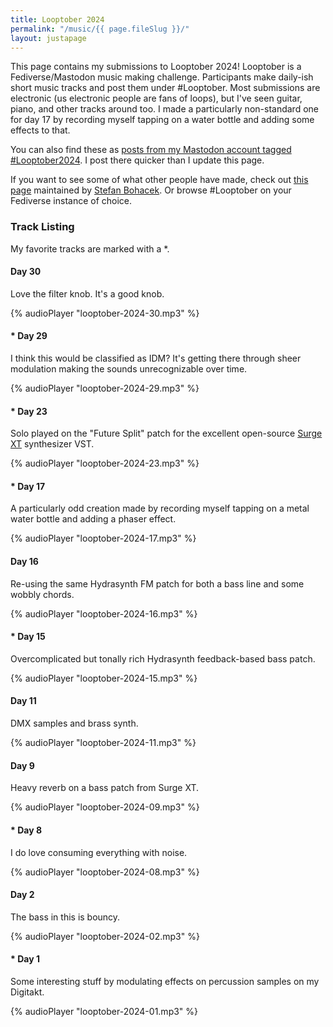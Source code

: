 ```yaml
---
title: Looptober 2024
permalink: "/music/{{ page.fileSlug }}/"
layout: justapage
---
```


This page contains my submissions to Looptober 2024!
Looptober is a Fediverse/Mastodon music making challenge.
Participants make daily-ish short music tracks and post them under #Looptober.
Most submissions are electronic (us electronic people are fans of loops), but I've seen guitar, piano, and other tracks around too.
I made a particularly non-standard one for day 17 by recording myself tapping on a water bottle and adding some effects to that.

You can also find these as [posts from my Mastodon account tagged #Looptober2024](https://kind.social/@ectcetera/tagged/looptober2024).
I post there quicker than I update this page.

If you want to see some of what other people have made, check out [this page](https://looptober.glitch.me/) maintained by [Stefan Bohacek](https://stefanbohacek.com/).
Or browse #Looptober on your Fediverse instance of choice.

### Track Listing

My favorite tracks are marked with a *.

#### Day 30

Love the filter knob.
It's a good knob.

{% audioPlayer "looptober-2024-30.mp3" %}

#### * Day 29

I think this would be classified as IDM?
It's getting there through sheer modulation making the sounds unrecognizable over time.

{% audioPlayer "looptober-2024-29.mp3" %}

#### * Day 23

Solo played on the "Future Split" patch for the excellent open-source [Surge XT](https://surge-synthesizer.github.io/) synthesizer VST.

{% audioPlayer "looptober-2024-23.mp3" %}

#### * Day 17

A particularly odd creation made by recording myself tapping on a metal water bottle and adding a phaser effect.

{% audioPlayer "looptober-2024-17.mp3" %}

#### Day 16

Re-using the same Hydrasynth FM patch for both a bass line and some wobbly chords.

{% audioPlayer "looptober-2024-16.mp3" %}

#### * Day 15

Overcomplicated but tonally rich Hydrasynth feedback-based bass patch.

{% audioPlayer "looptober-2024-15.mp3" %}

#### Day 11

DMX samples and brass synth.

{% audioPlayer "looptober-2024-11.mp3" %}

#### Day 9

Heavy reverb on a bass patch from Surge XT.

{% audioPlayer "looptober-2024-09.mp3" %}

#### * Day 8

I do love consuming everything with noise.

{% audioPlayer "looptober-2024-08.mp3" %}

#### Day 2

The bass in this is bouncy.

{% audioPlayer "looptober-2024-02.mp3" %}

#### * Day 1

Some interesting stuff by modulating effects on percussion samples on my Digitakt.

{% audioPlayer "looptober-2024-01.mp3" %}
